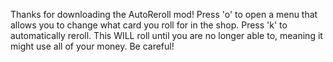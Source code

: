 Thanks for downloading the AutoReroll mod!
Press 'o' to open a menu that allows you to change what card you roll for in the shop.
Press 'k' to automatically reroll.
This WILL roll until you are no longer able to, meaning it might use all of your money. Be careful!
